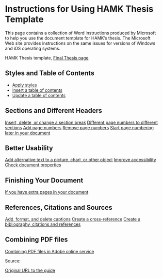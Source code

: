 # Instructions for Using HAMK Thesis Template

This page contains a collection of Word instructions produced by Microsoft
to help you use the document template for HAMK’s thesis. The Microsoft Web
site provides instructions on the same issues for versions of Windows and
iOS operating systems.

HAMK Thesis template, [Final Thesis page](https://www.hamk.fi/planning-studies/final-thesis/?lang=en)

## Styles and Table of Contents

- [Apply styles](https://support.microsoft.com/en-us/office/apply-styles-f8b96097-4d25-4fac-8200-6139c8093109)
- [Insert a table of contents](https://support.microsoft.com/en-us/office/insert-a-table-of-contents-882e8564-0edb-435e-84b5-1d8552ccf0c0)
- [Update a table of contents](https://support.microsoft.com/en-us/office/update-a-table-of-contents-6c727329-d8fd-44fe-83b7-fa7fe3d8ac7a)

## Sections and Different Headers

[Insert, delete, or change a section break](https://support.microsoft.com/en-us/office/insert-delete-or-change-a-section-break-0eeae2d6-b906-42d3-a1bd-7e77ca8ea1f3)
[Different page numbers to different sections](https://support.microsoft.com/en-us/office/add-different-page-numbers-or-number-formats-to-different-sections-bb4da2bd-1597-4b0c-9e91-620615ed8c05)
[Add page numbers](https://support.microsoft.com/en-us/office/insert-page-numbers-9f366518-0500-4b45-903d-987d3827c007)
[Remove page numbers](https://support.microsoft.com/en-us/office/remove-page-numbers-d79e5090-c8f7-4e24-ab97-c36cfeb8d85b)
[Start page numbering later in your document](https://support.microsoft.com/en-us/office/start-page-numbering-later-in-your-document-c73e3d55-d722-4bd0-886e-0b0bd0eb3f02)

## Better Usability

[Add alternative text to a picture, chart, or other object](https://support.microsoft.com/en-us/office/add-alternative-text-to-a-shape-picture-chart-smartart-graphic-or-other-object-44989b2a-903c-4d9a-b742-6a75b451c669)
[Improve accessibility](https://support.microsoft.com/en-us/office/improve-accessibility-with-the-accessibility-checker-a16f6de0-2f39-4a2b-8bd8-5ad801426c7f)
[Check document properties](https://support.microsoft.com/en-us/office/view-or-change-the-properties-for-an-office-file-21d604c2-481e-4379-8e54-1dd4622c6b75)

## Finishing Your Document

[If you have extra pages in your document](https://support.microsoft.com/en-us/office/remove-a-page-break-e696a217-adc7-4ef3-977b-de0c3d87b762?redirectSourcePath=%252ffi-fi%252foffice%252fsivunvaihtojen-poistaminen-wordissa-9c3a7916-7d10-4cac-b4ab-ea8a671fe3c9&ui=en-US&rs=en-001&ad=US)

## References, Citations and Sources

[Add, format, and delete captions](https://support.microsoft.com/en-us/office/add-format-or-delete-captions-in-word-82fa82a4-f0f3-438f-a422-34bb5cef9c81)
[Create a cross-reference](https://support.microsoft.com/en-us/office/create-a-cross-reference-300b208c-e45a-487a-880b-a02767d9774b)
[Create a bibliography, citations and references](https://support.microsoft.com/en-us/office/create-a-bibliography-citations-and-references-17686589-4824-4940-9c69-342c289fa2a5)

## Combining PDF files

[Combining PDF files in Adobe online service](https://acrobat.adobe.com/link/acrobat/combine-pdf?x_api_client_id=adobe_com&x_api_client_location=combine_pdf)

Source:

[Original URL to the guide](https://digipedaohjeet.hamk.fi/ohje/instructions-for-using-hamk-thesis-template/?lang=en)
